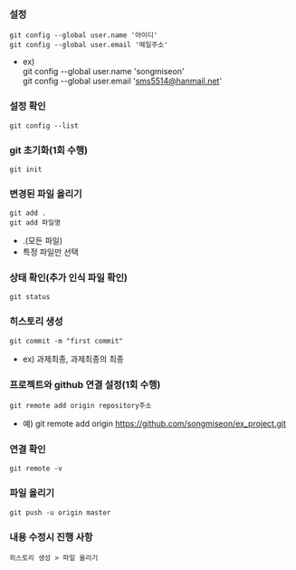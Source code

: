 ### 설정
```(url)
git config --global user.name '아이디'
git config --global user.email '메일주소'
```
* ex)<br>
git config --global user.name 'songmiseon'<br>
git config --global user.email 'sms5514@hanmail.net'

### 설정 확인
```
git config --list
```

### git 초기화(1회 수행)
```
git init
```

### 변경된 파일 올리기
```
git add .
git add 파일명
```
* .(모든 파일)
* 특정 파일만 선택

### 상태 확인(추가 인식 파일 확인)
```
git status
```

### 히스토리 생성
```
git commit -m "first commit"
```
* ex) 과제최종, 과제최종의 최종

### 프로젝트와 github 연결 설정(1회 수행)
```
git remote add origin repository주소
```
* 예) git remote add origin https://github.com/songmiseon/ex_project.git

### 연결 확인
```
git remote -v
```

### 파일 올리기
```
git push -u origin master
```

### 내용 수정시 진행 사항
```
히스토리 생성 > 파일 올리기
```